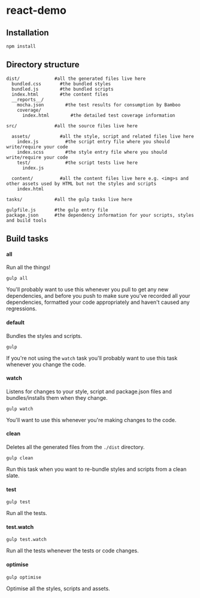 # react-demo

## Installation

    npm install

## Directory structure

    dist/             #all the generated files live here
      bundled.css       #the bundled styles
      bundled.js        #the bundled scripts
      index.html        #the content files
      __reports__/
        mocha.json        #the test results for consumption by Bamboo
        coverage/
          index.html        #the detailed test coverage information

    src/              #all the source files live here

      assets/           #all the style, script and related files live here
        index.js          #the script entry file where you should write/require your code
        index.scss        #the style entry file where you should write/require your code
        test/             #the script tests live here
          index.js

      content/          #all the content files live here e.g. <img>s and other assets used by HTML but not the styles and scripts
        index.html

    tasks/            #all the gulp tasks live here

    gulpfile.js       #the gulp entry file
    package.json      #the dependency information for your scripts, styles and build tools

## Build tasks

#### all

Run all the things!

    gulp all

You'll probably want to use this whenever you pull to get any new dependencies, and before you push to make sure you've
recorded all your dependencies, formatted your code appropriately and haven't caused any regressions.

#### default

Bundles the styles and scripts.

    gulp

If you're not using the `watch` task you'll probably want to use this task whenever you change the code.

#### watch

Listens for changes to your style, script and package.json files and bundles/installs them when they change.

    gulp watch

You'll want to use this whenever you're making changes to the code.

#### clean

Deletes all the generated files from the `./dist` directory.

    gulp clean

Run this task when you want to re-bundle styles and scripts from a clean slate.

#### test

    gulp test

Run all the tests.

#### test.watch

    gulp test.watch

Run all the tests whenever the tests or code changes.

#### optimise

    gulp optimise

Optimise all the styles, scripts and assets.

